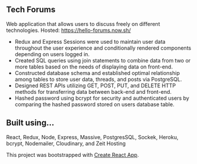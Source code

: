 ## Tech Forums

Web application that allows users to discuss freely on different technologies.
Hosted: https://hello-forums.now.sh/

* Redux and Express Sessions were used to maintain user data throughout the user experience and conditionally rendered components depending on users logged in. 
* Created SQL queries using join statements to combine data from two or more tables based on the needs of displaying data on front-end.
* Constructed database schema and established optimal relationship among tables to store user data, threads, and posts via PostgreSQL.
* Designed REST APIs utilizing GET, POST, PUT, and DELETE HTTP methods for transferring data between back-end and front-end.
* Hashed password using bcrypt for security and authenticated users by comparing the hashed password stored on users database table.



## Built using...
React, Redux, Node, Express, Massive, PostgresSQL, Sockek, Heroku, bcrypt, Nodemailer, Cloudinary, and Zeit Hosting

This project was bootstrapped with [Create React App](https://github.com/facebookincubator/create-react-app).
